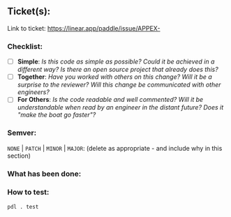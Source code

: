 ## Ticket(s):
Link to ticket: https://linear.app/paddle/issue/APPEX-

### Checklist:
- [ ] __Simple__:     _Is this code as simple as possible? Could it be achieved in a different way? Is there an open source project that already does this?_
- [ ] __Together__:   _Have you worked with others on this change? Will it be a surprise to the reviewer? Will this change be communicated with other engineers?_
- [ ] __For Others__: _Is the code readable and well commented? Will it be understandable when read by an engineer in the distant future? Does it "make the boat go faster"?_

### Semver:
`NONE` | `PATCH` | `MINOR` | `MAJOR`: (delete as appropriate - and include why in this section)

### What has been done:

### How to test:
`pdl . test`
